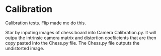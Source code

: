 # Calibration

Calibration tests. Flip made me do this.

Star by inputing images of chess board into Camera Calibration.py. It will outpu the intrinsic camera matrix and distortion coefiicients that are then copy pasted into the Chess.py file. The Chess.py file outputs the undistorted image.
